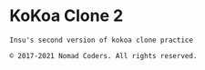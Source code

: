 # KoKoa Clone 2
    Insu's second version of kokoa clone practice

    © 2017-2021 Nomad Coders. All rights reserved.